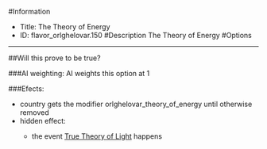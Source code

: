 #Information
 - Title: The Theory of Energy
 - ID: flavor_orlghelovar.150
#Description
The Theory of Energy
#Options

___
##Will this prove to be true?

###AI weighting:
AI weights this option at 1


###Efects:<ul><li>country gets the modifier orlghelovar_theory_of_energy until otherwise removed</li><li>hidden effect:</li><ul><li>the event [True Theory of Light](../events/true_theory_of_light.md) happens</li></ul></ul>
